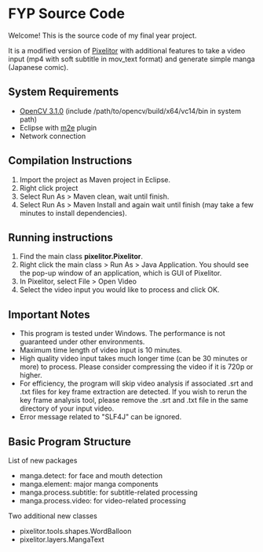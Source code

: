 # FYP Source Code

Welcome! This is the source code of my final year project.
 
It is a modified version of [Pixelitor](http://pixelitor.sourceforge.net/) with additional features to take a video input (mp4 with soft subtitle in mov_text format) and generate simple manga (Japanese comic).

## System Requirements

- [OpenCV 3.1.0](http://opencv.org/downloads.html) (include /path/to/opencv/build/x64/vc14/bin in system path)
- Eclipse with [m2e](http://www.eclipse.org/m2e/) plugin
- Network connection

## Compilation Instructions

1. Import the project as Maven project in Eclipse.
2. Right click project
3. Select Run As > Maven clean, wait until finish. 
4. Select Run As > Maven Install and again wait until finish (may take a few minutes to install dependencies).

## Running instructions

1. Find the main class **pixelitor.Pixelitor**.
2. Right click the main class > Run As > Java Application. You should see the pop-up window of an application, which is GUI of Pixelitor.
3. In Pixelitor, select File > Open Video
4. Select the video input you would like to process and click OK.

## Important Notes

- This program is tested under Windows. The performance is not guaranteed under other environments.
- Maximum time length of video input is 10 minutes.
- High quality video input takes much longer time (can be 30 minutes or more) to process. Please consider compressing the video if it is 720p or higher.
- For efficiency, the program will skip video analysis if associated .srt and .txt files for key frame extraction are detected. If you wish to rerun the key frame analysis tool, please remove the .srt and .txt file in the same directory of your input video.
- Error message related to "SLF4J" can be ignored.

## Basic Program Structure

List of new packages
- manga.detect: for face and mouth detection
- manga.element: major manga components
- manga.process.subtitle: for subtitle-related processing 
- manga.process.video: for video-related processing

Two additional new classes
- pixelitor.tools.shapes.WordBalloon
- pixelitor.layers.MangaText
  